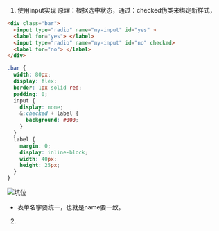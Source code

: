 1. 使用input实现
原理：根据选中状态，通过：checked伪类来绑定新样式，


```html
<div class="bar">
  <input type="radio" name="my-input" id="yes" >
  <label for="yes"> </label>
  <input type="radio" name="my-input" id="no" checked>
  <label for="no"> </label>
</div>
```

```css
.bar {
  width: 80px;
  display: flex;
  border: 1px solid red;
  padding: 0;
  input {
    display: none;
    &:checked + label {
      background: #000;
    }
  }
  label {
    margin: 0;
    display: inline-block;
    width: 40px;
    height: 25px;
  }
}
```

![](https://cdn.jsdelivr.net/gh/Sumuyzzz/pictures/img/202207152247572.gif)坑位
* 表单名字要统一，也就是name要一致。



2. 